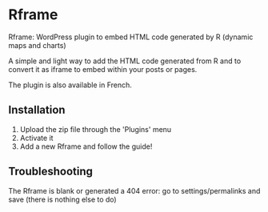 # Rframe
Rframe: WordPress plugin to embed HTML code generated by R (dynamic maps and charts)

A simple and light way to add the HTML code generated from R and to convert it as iframe to embed within your posts or pages.

The plugin is also available in French.

## Installation

1. Upload the zip file through the 'Plugins' menu
2. Activate it
3. Add a new Rframe and follow the guide!

## Troubleshooting

The Rframe is blank or generated a 404 error: go to settings/permalinks and save (there is nothing else to do)
